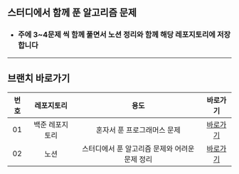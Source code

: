 ## 스터디에서 함께 푼 알고리즘 문제
- <h3>주에 3~4문제 씩 함께 풀면서 노션 정리와 함께 해당 레포지토리에 저장합니다</h3>

---

## 브랜치 바로가기

| 번호 |  레포지토리  |  용도  |     바로가기      | 
| :--: | :--------: | :-----------------: | :---------------: |
|  01  | 백준 레포지토리 |     혼자서 푼 프로그래머스 문제      | [바로가기][Programmers] |
|  02  | 노션 | 스터디에서 푼 알고리즘 문제와 어려운 문제 정리 | [바로가기][Notion] |





[Programmers]: https://github.com/RightAccept/Programmers.git
[Notion]: https://www.notion.so/e393e8bd0e5943f9b9e844349eba0749?v=90b0d9342fc9410385ae0384464ed509&pvs=4
